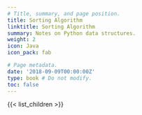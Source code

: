 ```yaml
---
# Title, summary, and page position.
title: Sorting Algorithm
linktitle: Sorting Algorithm
summary: Notes on Python data structures.
weight: 2
icon: Java
icon_pack: fab

# Page metadata.
date: '2018-09-09T00:00:00Z'
type: book # Do not modify.
toc: false
---
```


{{< list_children >}}
